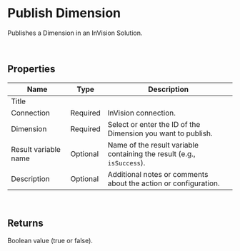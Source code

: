# Publish Dimension

Publishes a Dimension in an InVision Solution.

<!--![Publish Dimension](https://profitbasedocs.blob.core.windows.net/flowimages/deploy-stored-procedure.png)-->
<br/>

## Properties 

| Name                 | Type     | Description                                      |
|----------------------|----------|--------------------------------------------------|
| Title                |          |                               |
| Connection           | Required | InVision connection.                             |
| Dimension            | Required | Select or enter the ID of the Dimension you want to publish.         |
| Result variable name | Optional | Name of the result variable containing the result (e.g., `isSuccess`). |
| Description          | Optional | Additional notes or comments about the action or configuration. |

<br/>

## Returns

Boolean value (true or false).